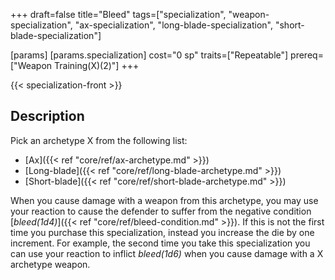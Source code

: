 +++
draft=false
title="Bleed"
tags=["specialization", "weapon-specialization", "ax-specialization", "long-blade-specialization", "short-blade-specialization"]

[params]
  [params.specialization]
    cost="0 sp"
    traits=["Repeatable"]
    prereq=["Weapon Training(X)(2)"]
+++

{{< specialization-front >}}

## Description

Pick an archetype X from the following list:
* [Ax]({{< ref "core/ref/ax-archetype.md" >}})
* [Long-blade]({{< ref "core/ref/long-blade-archetype.md" >}})
* [Short-blade]({{< ref "core/ref/short-blade-archetype.md" >}})

When you cause damage with a weapon from this archetype, you may use your 
reaction to cause the defender to suffer from the negative condition 
[*bleed(1d4)*]({{< ref "core/ref/bleed-condition.md" >}}). If this is not the 
first time you purchase this specialization, instead you increase the die
by one increment. For example, the second time you take this specialization 
you can use your reaction to inflict *bleed(1d6)* when you cause damage with
a X archetype weapon.

